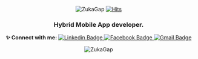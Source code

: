 <p align="center">
  <img alt="ZukaGap" src="https://komarev.com/ghpvc/?username=ZukaGap&label=Profile%20views&color=green&style=plastic" />
  <a href="https://hits.seeyoufarm.com">
    <img alt="Hits" src="https://hits.seeyoufarm.com/api/count/incr/badge.svg?username=ZukaGap&label=Profile+views&color=green&style=plastic&url=https%3A%2F%2Fkomarev.com%2Fghpvc%2F&count_bg=%2379C83D&title_bg=%23555555&icon=&icon_color=%23E7E7E7&title=hits&edge_flat=false)](https://hits.seeyoufarm.com" />
  </a>
</p>

<p align="center">
  <h3 align="center">Hybrid Mobile App developer.</h3>
</p>

<p align="center">
  <b>✨ Connect with me: </b>
  <a href="https://www.linkedin.com/in/zurabi-gaprindashvili-0b3388187/">
    <img alt="Linkedin Badge" src="https://img.shields.io/badge/-LinkedIn-blue?style=flat-square&logo=Linkedin&logoColor=white&link=https://www.linkedin.com/in/zurabi-gaprindashvili-0b3388187/" />
  </a>
 
  <a href="https://www.facebook.com/gaprindashvili3/">
    <img alt="Facebook Badge" src="https://img.shields.io/badge/facebook-1877f2?style=flat-square&logo=facebook&logoColor=white&link=https://www.facebook.com/gaprindashvili3/" />
  </a>
   
  <a href="mailto:zurabigaprindashvili@gmail.com">
    <img alt="Gmail Badge" src="https://img.shields.io/badge/Gmail-d14836?style=flat-square&logo=Gmail&logoColor=white&link=mailto:zurabigaprindashvili@gmail.com" />
  </a>
</p>

<p align="center">
  <img align="center" src="https://github-readme-stats.vercel.app/api?username=ZukaGap&show_icons=true&locale=en&count_private=true&show_icons=true&include_all_commits=true&theme=calm" alt="ZukaGap" />
</p>
